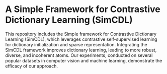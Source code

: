 # A Simple Framework for Contrastive Dictionary Learning (SimCDL)

This repository includes the Simple framework for Contrastive Dictionary Learning (SimCDL), which leverages contrastive self-supervised learning for dictionary initialization and sparse representation. Integrating the SimCDL framework improves dictionary learning, leading to more robust, diverse, and incoherent atoms. Our experiments, conducted on several popular datasets in computer vision and machine learning, demonstrate the efficacy of our approach.

